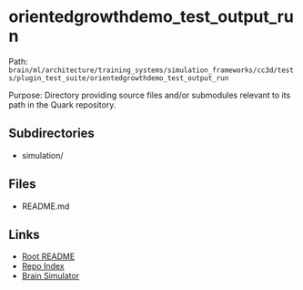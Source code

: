# orientedgrowthdemo_test_output_run

Path: `brain/ml/architecture/training_systems/simulation_frameworks/cc3d/tests/plugin_test_suite/orientedgrowthdemo_test_output_run`

Purpose: Directory providing source files and/or submodules relevant to its path in the Quark repository.

## Subdirectories
- simulation/

## Files
- README.md

## Links
- [Root README](../../../../../../../../README.md)
- [Repo Index](../../../../../../../../repo_index.json)
- [Brain Simulator](../../../../../../../../brain/architecture/brain_simulator.py)
